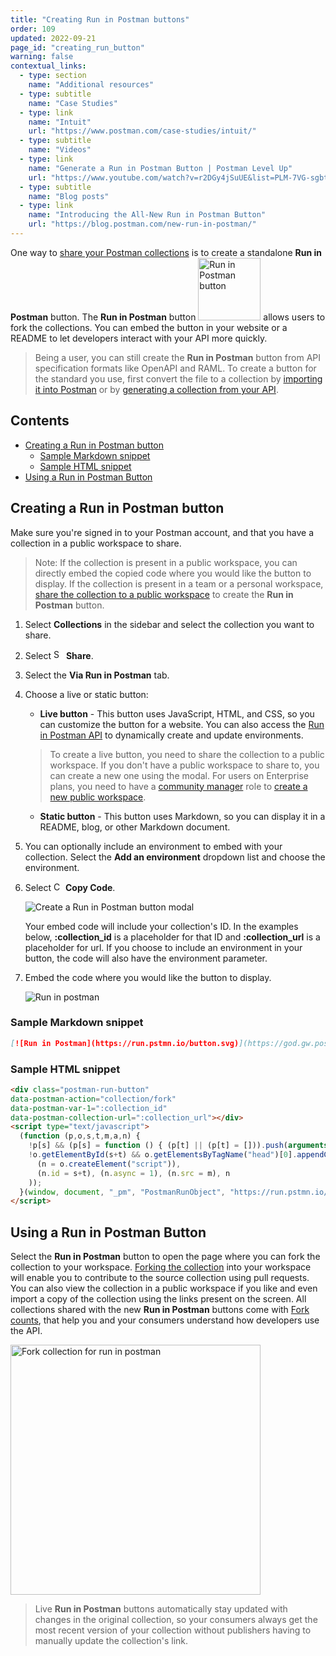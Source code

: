 ```yaml
---
title: "Creating Run in Postman buttons"
order: 109
updated: 2022-09-21
page_id: "creating_run_button"
warning: false
contextual_links:
  - type: section
    name: "Additional resources"
  - type: subtitle
    name: "Case Studies"
  - type: link
    name: "Intuit"
    url: "https://www.postman.com/case-studies/intuit/"
  - type: subtitle
    name: "Videos"
  - type: link
    name: "Generate a Run in Postman Button | Postman Level Up"
    url: "https://www.youtube.com/watch?v=r2DGy4jSuUE&list=PLM-7VG-sgbtC5tNXxd28cmePSa9BYwqeU&index=8"
  - type: subtitle
    name: "Blog posts"
  - type: link
    name: "Introducing the All-New Run in Postman Button"
    url: "https://blog.postman.com/new-run-in-postman/"
---
```


One way to [share your Postman collections](/docs/collaborating-in-postman/sharing/) is to create a standalone **Run in Postman** button. The **Run in Postman** button <img alt="Run in Postman button" src="https://assets.postman.com/postman-docs/run-in-postman-button-icon.jpg#icon" width="100px"/> allows users to fork the collections. You can embed the button in your website or a README to let developers interact with your API more quickly.

> Being a user, you can still create the **Run in Postman** button from API specification formats like OpenAPI and RAML. To create a button for the standard you use, first convert the file to a collection by [importing it into Postman](/docs/getting-started/importing-and-exporting-data/) or by [generating a collection from your API](/docs/designing-and-developing-your-api/developing-an-api/adding-api-elements/#generating-a-collection).

## Contents

* [Creating a Run in Postman button](#creating-a-run-in-postman-button)
    * [Sample Markdown snippet](#sample-markdown-snippet)
    * [Sample HTML snippet](#sample-html-snippet)
* [Using a Run in Postman Button](#using-a-run-in-postman-button)

## Creating a Run in Postman button

Make sure you're signed in to your Postman account, and that you have a collection in a public workspace to share.

> Note: If the collection is present in a public workspace, you can directly embed the copied code where you would like the button to display. If the collection is present in a team or a personal workspace, [share the collection to a public workspace](/docs/collaborating-in-postman/using-workspaces/managing-workspaces/#changing-workspace-visibility) to create the **Run in Postman** button.

1. Select **Collections** in the sidebar and select the collection you want to share.
1. Select <img alt="Share icon" src="https://assets.postman.com/postman-docs/icon-share.jpg#icon" width="16px"> **Share**.
1. Select the **Via Run in Postman** tab.
1. Choose a live or static button:

    * **Live button** - This button uses JavaScript, HTML, and CSS, so you can customize the button for a website. You can also access the [Run in Postman API](/docs/publishing-your-api/run-in-postman/run-button-API/) to dynamically create and update environments.
    > To create a live button, you need to share the collection to a public workspace. If you don't have a public workspace to share to, you can create a new one using the modal. For users on Enterprise plans, you need to have a [community manager](/docs/collaborating-in-postman/roles-and-permissions/#team-roles) role to [create a new public workspace](/docs/collaborating-in-postman/using-workspaces/public-workspaces/).
    * **Static button** - This button uses Markdown, so you can display it in a README, blog, or other Markdown document.

1. You can optionally include an environment to embed with your collection. Select the **Add an environment** dropdown list and choose the environment.
1. Select <img alt="Copy icon" src="https://assets.postman.com/postman-docs/icon-copy-v9.jpg#icon" width="15px"> **Copy Code**.

    ![Create a Run in Postman button modal](https://assets.postman.com/postman-docs/v10/share-collection-run-in-postman-v10-2.jpg)

    Your embed code will include your collection's ID. In the examples below, **:collection_id** is a placeholder for that ID and **:collection_url** is a placeholder for url. If you choose to include an environment in your button, the code will also have the environment parameter.

1. Embed the code where you would like the button to display.

    ![Run in postman](https://assets.postman.com/postman-docs/v10/run-in-postman-button-v10-b.gif)

### Sample Markdown snippet

```markdown
[![Run in Postman](https://run.pstmn.io/button.svg)](https://god.gw.postman.com/run-collection/:collection_id)
```

### Sample HTML snippet

```html
<div class="postman-run-button"
data-postman-action="collection/fork"
data-postman-var-1=":collection_id"
data-postman-collection-url=":collection_url"></div>
<script type="text/javascript">
  (function (p,o,s,t,m,a,n) {
    !p[s] && (p[s] = function () { (p[t] || (p[t] = [])).push(arguments); });
    !o.getElementById(s+t) && o.getElementsByTagName("head")[0].appendChild((
      (n = o.createElement("script")),
      (n.id = s+t), (n.async = 1), (n.src = m), n
    ));
  }(window, document, "_pm", "PostmanRunObject", "https://run.pstmn.io/button.js"));
</script>
```

## Using a Run in Postman Button

Select the **Run in Postman** button to open the page where you can fork the collection to your workspace. [Forking the collection](/docs/collaborating-in-postman/using-version-control/forking-entities/) into your workspace will enable you to contribute to the source collection using pull requests. You can also view the collection in a public workspace if you like and even import a copy of the collection using the links present on the screen. All collections shared with the new **Run in Postman** buttons come with [Fork counts](/docs/collaborating-in-postman/using-version-control/forking-entities/#viewing-fork-information), that help you and your consumers understand how developers use the API.

<img alt="Fork collection for run in postman" src="https://assets.postman.com/postman-docs/fork-collection-for-run-in-postman.jpg" height="400px"/>

> Live **Run in Postman** buttons automatically stay updated with changes in the original collection, so your consumers always get the most recent version of your collection without publishers having to manually update the collection's link.

